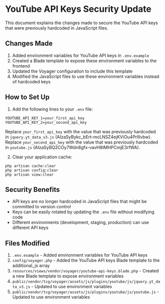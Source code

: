 # YouTube API Keys Security Update

This document explains the changes made to secure the YouTube API keys that were previously hardcoded in JavaScript files.

## Changes Made

1. Added environment variables for YouTube API keys in `.env.example`
2. Created a Blade template to expose these environment variables to the frontend
3. Updated the Voyager configuration to include this template
4. Modified the JavaScript files to use these environment variables instead of hardcoded keys

## How to Set Up

1. Add the following lines to your `.env` file:

```
YOUTUBE_API_KEY_1=your_first_api_key
YOUTUBE_API_KEY_2=your_second_api_key
```

Replace `your_first_api_key` with the value that was previously hardcoded in `jquery.yt_data_v3.js` (AIzaSyBykc_bErt-mcLNSZ4ejKViOu4Prlllvbw).
Replace `your_second_api_key` with the value that was previously hardcoded in `youtube.js` (AIzaSyBQ2COy7Wdn8gfx-vavH8tMHPCmjE3rfWA).

2. Clear your application cache:

```
php artisan cache:clear
php artisan config:clear
php artisan view:clear
```

## Security Benefits

-   API keys are no longer hardcoded in JavaScript files that might be committed to version control
-   Keys can be easily rotated by updating the `.env` file without modifying code
-   Different environments (development, staging, production) can use different API keys

## Files Modified

1. `.env.example` - Added environment variables for YouTube API keys
2. `config/voyager.php` - Added the YouTube API keys Blade template to the additional_js array
3. `resources/views/vendor/voyager/youtube-api-keys.blade.php` - Created a new Blade template to expose environment variables
4. `public/vendor/tcg/voyager/assets/js/plugins/youtube/js/jquery.yt_data_v3.js` - Updated to use environment variables
5. `public/vendor/tcg/voyager/assets/js/plugins/youtube/js/youtube.js` - Updated to use environment variables
